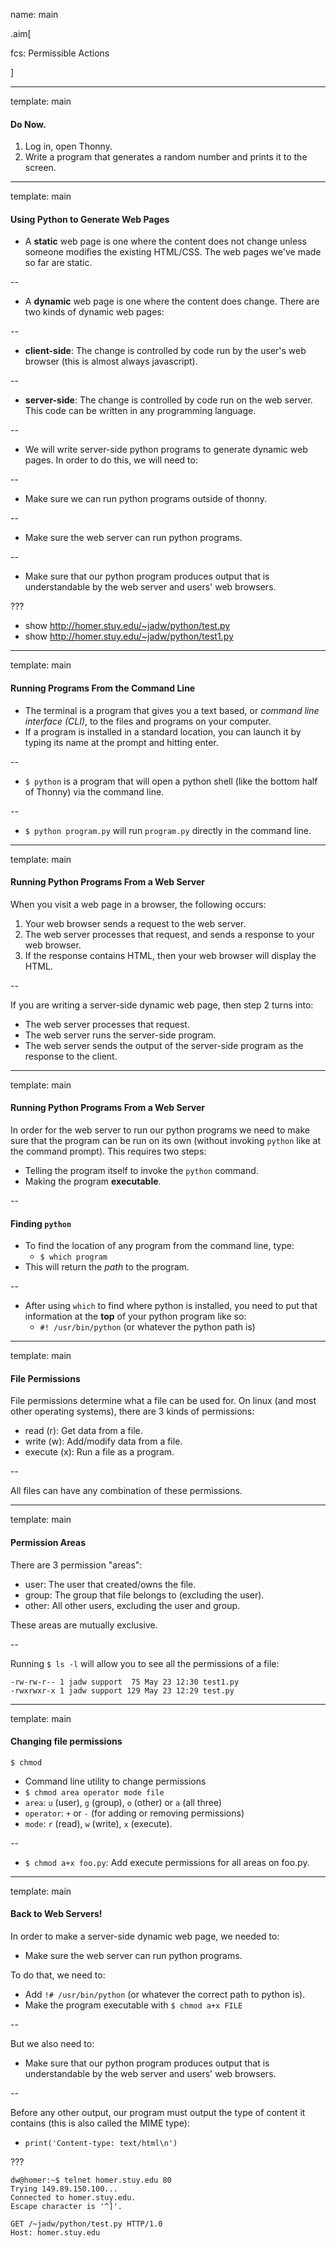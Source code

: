 name: main

.aim[<div>
  fcs: Permissible Actions
  </div>]

---
template: main

#### Do Now.
1. Log in, open Thonny.
2. Write a program that  generates a random number and prints it to the screen.

---
template: main

#### Using Python to Generate Web Pages
- A __static__ web page is one where the content does not change unless someone modifies the existing HTML/CSS. The web pages we've made so far are static.

--
- A __dynamic__ web page is one where the content does change. There are two kinds of dynamic web pages:

--
  - __client-side__: The change is controlled by code run by the user's web browser (this is almost always javascript).

--
  - __server-side__: The change is controlled by code run on the web server. This code can be written in any programming language.

--
- We will write server-side python programs to generate dynamic web pages. In order to do this, we will need to:

--
  - Make sure we can run python programs outside of thonny.

--
  - Make sure the web server can run python programs.

--
  - Make sure that our python program produces output that is understandable by the web server and users' web browsers.

???
- show http://homer.stuy.edu/~jadw/python/test.py
- show http://homer.stuy.edu/~jadw/python/test1.py

---
template: main

#### Running Programs From the Command Line
- The terminal is a program that gives you a text based, or _command line interface (CLI)_, to the files and programs on your computer.
- If a program is installed in a standard location, you can launch it by typing its name at the prompt and hitting enter.

--
- `$ python` is a program that will open a python shell (like the bottom half of Thonny) via the command line.

--
- `$ python program.py` will run `program.py` directly in the command line.

---
template: main

#### Running Python Programs From a Web Server
When you visit a web page in a browser, the following occurs:
1. Your web browser sends a request to the web server.
2. The web server processes that request, and sends a response to your web browser.
3. If the response contains HTML, then your web browser will display the HTML.

--

If you are writing a server-side dynamic web page, then step 2 turns into:
- The web server processes that request.
- The web server runs the server-side program.
- The web server sends the output of the server-side program as the response to the client.

---
template: main

#### Running Python Programs From a Web Server
In order for the web server to run our python programs we need to make sure that the program can be run on its own (without invoking `python` like at the command prompt). This requires two steps:

- Telling the program itself to invoke the `python` command.
- Making the program __executable__.

--

#### Finding `python`
- To find the location of any program from the command line, type:
  - `$ which program`
- This will return the _path_ to the program.

--
- After using `which` to find where python is installed, you need to put that information at the __top__ of your python program like so:
  - `#! /usr/bin/python` (or whatever the python path is)

---
template: main

#### File Permissions
File permissions determine what a file can be used for. On linux (and most other operating systems), there are 3 kinds of permissions:
- read (r): Get data from a file.
- write (w): Add/modify data from a file.
- execute (x): Run a file as a program.

--

All files can have any combination of these permissions.

---
template: main

#### Permission Areas
There are 3 permission "areas":
- user: The user that created/owns the file.
- group: The group that file belongs to (excluding the user).
- other: All other users, excluding the user and group.

These areas are mutually exclusive.

--

Running `$ ls -l` will allow you to see all the permissions of a file:
```
-rw-rw-r-- 1 jadw support  75 May 23 12:30 test1.py
-rwxrwxr-x 1 jadw support 129 May 23 12:29 test.py
```

---
template: main

#### Changing file permissions
`$ chmod`
- Command line utility to change permissions
- `$ chmod area operator mode file`
- `area`: `u` (user), `g` (group), `o` (other) or `a` (all three)
- `operator`: `+` or `-` (for adding or removing permissions)
- `mode`: `r` (read), `w` (write), `x` (execute).

--
- `$ chmod a+x foo.py`: Add execute permissions for all areas on foo.py.

---
template: main

#### Back to Web Servers!
In order to make a server-side dynamic web page, we needed to:
- Make sure the web server can run python programs.

To do that, we need to:
- Add `!# /usr/bin/python` (or whatever the correct path to python is).
- Make the program executable with `$ chmod a+x FILE`


--

But we also need to:
- Make sure that our python program produces output that is understandable by the web server and users' web browsers.

--

Before any other output, our program must output the type of content it contains (this is also called the MIME type):
- `print('Content-type: text/html\n')`

???
```
dw@homer:~$ telnet homer.stuy.edu 80
Trying 149.89.150.100...
Connected to homer.stuy.edu.
Escape character is '^]'.

GET /~jadw/python/test.py HTTP/1.0
Host: homer.stuy.edu
```
